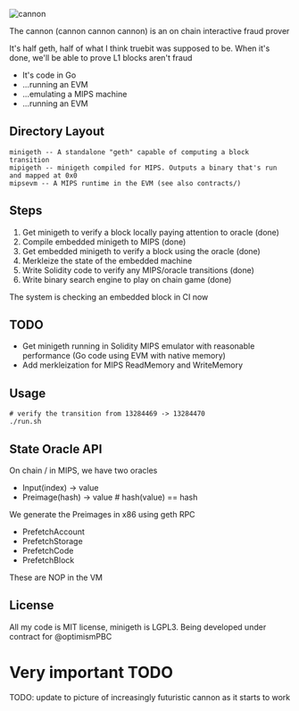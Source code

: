 <!--![cannon](https://upload.wikimedia.org/wikipedia/commons/8/80/Cannon%2C_Château_du_Haut-Koenigsbourg%2C_France.jpg)-->
![cannon](https://cdn1.epicgames.com/ue/product/Featured/SCIFIWEAPONBUNDLE_featured-894x488-83fbc936b6d86edcbbe892b1a6780224.png)
<!--![cannon](https://static.wikia.nocookie.net/ageofempires/images/8/80/Bombard_cannon_aoe2DE.png/revision/latest/top-crop/width/360/height/360?cb=20200331021834)-->

The cannon (cannon cannon cannon) is an on chain interactive fraud prover

It's half geth, half of what I think truebit was supposed to be. When it's done, we'll be able to prove L1 blocks aren't fraud

* It's code in Go
* ...running an EVM
* ...emulating a MIPS machine
* ...running an EVM

## Directory Layout

```
minigeth -- A standalone "geth" capable of computing a block transition
mipigeth -- minigeth compiled for MIPS. Outputs a binary that's run and mapped at 0x0
mipsevm -- A MIPS runtime in the EVM (see also contracts/)
```

## Steps

1. Get minigeth to verify a block locally paying attention to oracle (done)
2. Compile embedded minigeth to MIPS (done)
3. Get embedded minigeth to verify a block using the oracle (done)
4. Merkleize the state of the embedded machine
5. Write Solidity code to verify any MIPS/oracle transitions (done)
6. Write binary search engine to play on chain game (done)

The system is checking an embedded block in CI now

## TODO

* Get minigeth running in Solidity MIPS emulator with reasonable performance (Go code using EVM with native memory)
* Add merkleization for MIPS ReadMemory and WriteMemory

## Usage
```
# verify the transition from 13284469 -> 13284470
./run.sh
```

## State Oracle API

On chain / in MIPS, we have two oracles

* Input(index) -> value
* Preimage(hash) -> value    # hash(value) == hash

We generate the Preimages in x86 using geth RPC

* PrefetchAccount
* PrefetchStorage
* PrefetchCode
* PrefetchBlock

These are NOP in the VM

## License

All my code is MIT license, minigeth is LGPL3. Being developed under contract for @optimismPBC

# Very important TODO

TODO: update to picture of increasingly futuristic cannon as it starts to work
